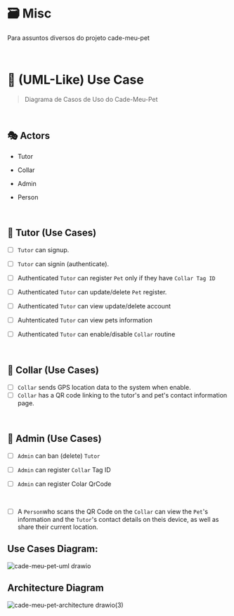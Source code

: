 # 🗃️ Misc

Para assuntos diversos do projeto cade-meu-pet

<br>

# 🐾 (UML-Like) Use Case

> Diagrama de Casos de Uso do Cade-Meu-Pet

<br>

## 🎭 Actors

- Tutor

- Collar

- Admin

- Person

<br>

## 📝 Tutor (Use Cases)

- [ ] `Tutor` can signup. 

- [ ] `Tutor` can signin (authenticate).

- [ ] Authenticated `Tutor` can register `Pet` only if they have `Collar Tag ID`

- [ ] Authenticated `Tutor` can update/delete `Pet` register.

- [ ] Authenticated `Tutor` can view update/delete account

- [ ] Auhtenticated `Tutor` can view pets information
- [ ] Authenticated `Tutor` can enable/disable `Collar` routine

<br>

## 📝 Collar (Use Cases)

- [ ] `Collar` sends GPS location data to the system when enable.
- [ ] `Collar` has a QR code linking to the tutor's and pet's contact information page.
 
<br>

## 📝 Admin (Use Cases)

- [ ] `Admin` can ban (delete) `Tutor`

- [ ] `Admin` can register `Collar` Tag ID

- [ ] `Admin` can register Colar QrCode

<br>

- [ ] A `Person`who scans the QR Code on the `Collar` can view the `Pet`'s information and the `Tutor`'s contact details on theis device, as well as share their current location. 


## Use Cases Diagram: 
![cade-meu-pet-uml drawio](https://github.com/user-attachments/assets/8aa446dd-c1f4-420f-8e68-4a373093ab4a)





## Architecture Diagram
![cade-meu-pet-architecture drawio(3)](https://github.com/user-attachments/assets/6abaf01f-1d8a-4d61-826e-a411b25393ee)




